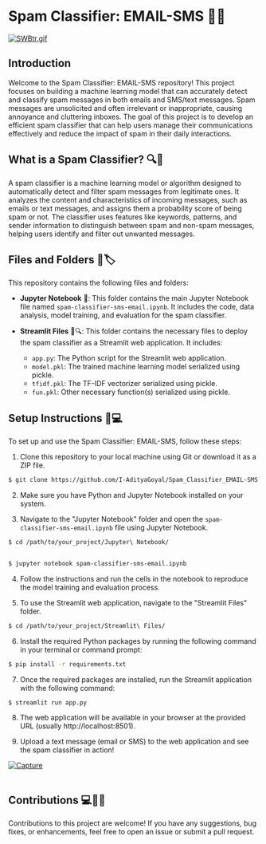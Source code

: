 # Spam Classifier: EMAIL-SMS 📧🤖

<a href="https://gifyu.com/image/SWBtr"><img src="https://s12.gifyu.com/images/SWBtr.gif" alt="SWBtr.gif" border="0" /></a>

## Introduction

Welcome to the Spam Classifier: EMAIL-SMS repository! This project focuses on building a machine learning model that can accurately detect and classify spam messages in both emails and SMS/text messages. Spam messages are unsolicited and often irrelevant or inappropriate, causing annoyance and cluttering inboxes. The goal of this project is to develop an efficient spam classifier that can help users manage their communications effectively and reduce the impact of spam in their daily interactions.

## What is a Spam Classifier? 🔍🧠

A spam classifier is a machine learning model or algorithm designed to automatically detect and filter spam messages from legitimate ones. It analyzes the content and characteristics of incoming messages, such as emails or text messages, and assigns them a probability score of being spam or not. The classifier uses features like keywords, patterns, and sender information to distinguish between spam and non-spam messages, helping users identify and filter out unwanted messages.

## Files and Folders 📂🏷️

This repository contains the following files and folders:

- **Jupyter Notebook** 📓: This folder contains the main Jupyter Notebook file named `spam-classifier-sms-email.ipynb`. It includes the code, data analysis, model training, and evaluation for the spam classifier.

- **Streamlit Files** 🔬🔍: This folder contains the necessary files to deploy the spam classifier as a Streamlit web application. It includes:
    - `app.py`: The Python script for the Streamlit web application.
    - `model.pkl`: The trained machine learning model serialized using pickle.
    - `tfidf.pkl`: The TF-IDF vectorizer serialized using pickle.
    - `fun.pkl`: Other necessary function(s) serialized using pickle.

## Setup Instructions 🚀💻

To set up and use the Spam Classifier: EMAIL-SMS, follow these steps:

1. Clone this repository to your local machine using Git or download it as a ZIP file.
   
```bash
$ git clone https://github.com/I-AdityaGoyal/Spam_Classifier_EMAIL-SMS.git
```

2. Make sure you have Python and Jupyter Notebook installed on your system.

3. Navigate to the "Jupyter Notebook" folder and open the `spam-classifier-sms-email.ipynb` file using Jupyter Notebook.

```bash
$ cd /path/to/your_project/Jupyter\ Notebook/


$ jupyter notebook spam-classifier-sms-email.ipynb
```

4. Follow the instructions and run the cells in the notebook to reproduce the model training and evaluation process.

5. To use the Streamlit web application, navigate to the "Streamlit Files" folder.

```bash
$ cd /path/to/your_project/Streamlit\ Files/
```

6. Install the required Python packages by running the following command in your terminal or command prompt:

```bash
$ pip install -r requirements.txt
```

7. Once the required packages are installed, run the Streamlit application with the following command:

```bash
$ streamlit run app.py
```

8. The web application will be available in your browser at the provided URL (usually http://localhost:8501).

9. Upload a text message (email or SMS) to the web application and see the spam classifier in action!
    

<a href="https://ibb.co/wLdztd5"><img src="https://i.ibb.co/yRNQ2NH/Capture.png" alt="Capture" border="0"></a><br /><a target='_blank'></a><br />

## Contributions 💻📝🚀

Contributions to this project are welcome! If you have any suggestions, bug fixes, or enhancements, feel free to open an issue or submit a pull request.

